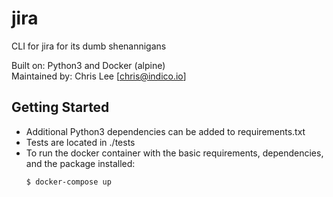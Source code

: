 # jira
CLI for jira for its dumb shenannigans

Built on: Python3 and Docker (alpine)<br>
Maintained by: Chris Lee [chris@indico.io]

## Getting Started
- Additional Python3 dependencies can be added to requirements.txt<br>
- Tests are located in ./tests <br>
- To run the docker container with the basic requirements, dependencies, and the package installed:
    ```bash
    $ docker-compose up
    ```

